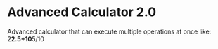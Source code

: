 # Advanced Calculator 2.0
Advanced calculator that can execute multiple operations at once like: 2**2.5+10**5/10
